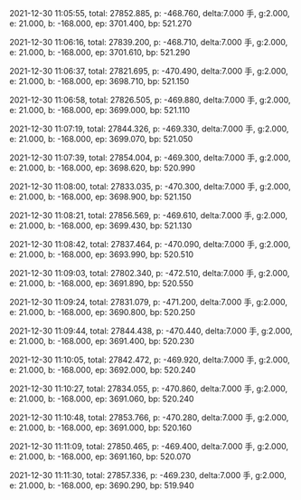 2021-12-30 11:05:55, total: 27852.885, p: -468.760, delta:7.000 手, g:2.000, e: 21.000, b: -168.000, ep: 3701.400, bp: 521.270

2021-12-30 11:06:16, total: 27839.200, p: -468.710, delta:7.000 手, g:2.000, e: 21.000, b: -168.000, ep: 3701.610, bp: 521.290

2021-12-30 11:06:37, total: 27821.695, p: -470.490, delta:7.000 手, g:2.000, e: 21.000, b: -168.000, ep: 3698.710, bp: 521.150

2021-12-30 11:06:58, total: 27826.505, p: -469.880, delta:7.000 手, g:2.000, e: 21.000, b: -168.000, ep: 3699.000, bp: 521.110

2021-12-30 11:07:19, total: 27844.326, p: -469.330, delta:7.000 手, g:2.000, e: 21.000, b: -168.000, ep: 3699.070, bp: 521.050

2021-12-30 11:07:39, total: 27854.004, p: -469.300, delta:7.000 手, g:2.000, e: 21.000, b: -168.000, ep: 3698.620, bp: 520.990

2021-12-30 11:08:00, total: 27833.035, p: -470.300, delta:7.000 手, g:2.000, e: 21.000, b: -168.000, ep: 3698.900, bp: 521.150

2021-12-30 11:08:21, total: 27856.569, p: -469.610, delta:7.000 手, g:2.000, e: 21.000, b: -168.000, ep: 3699.430, bp: 521.130

2021-12-30 11:08:42, total: 27837.464, p: -470.090, delta:7.000 手, g:2.000, e: 21.000, b: -168.000, ep: 3693.990, bp: 520.510

2021-12-30 11:09:03, total: 27802.340, p: -472.510, delta:7.000 手, g:2.000, e: 21.000, b: -168.000, ep: 3691.890, bp: 520.550

2021-12-30 11:09:24, total: 27831.079, p: -471.200, delta:7.000 手, g:2.000, e: 21.000, b: -168.000, ep: 3690.800, bp: 520.250

2021-12-30 11:09:44, total: 27844.438, p: -470.440, delta:7.000 手, g:2.000, e: 21.000, b: -168.000, ep: 3691.400, bp: 520.230

2021-12-30 11:10:05, total: 27842.472, p: -469.920, delta:7.000 手, g:2.000, e: 21.000, b: -168.000, ep: 3692.000, bp: 520.240

2021-12-30 11:10:27, total: 27834.055, p: -470.860, delta:7.000 手, g:2.000, e: 21.000, b: -168.000, ep: 3691.060, bp: 520.240

2021-12-30 11:10:48, total: 27853.766, p: -470.280, delta:7.000 手, g:2.000, e: 21.000, b: -168.000, ep: 3691.000, bp: 520.160

2021-12-30 11:11:09, total: 27850.465, p: -469.400, delta:7.000 手, g:2.000, e: 21.000, b: -168.000, ep: 3691.160, bp: 520.070

2021-12-30 11:11:30, total: 27857.336, p: -469.230, delta:7.000 手, g:2.000, e: 21.000, b: -168.000, ep: 3690.290, bp: 519.940